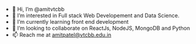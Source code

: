 - 👋 Hi, I’m @amitvtcbb
- 👀 I’m interested in Full stack Web Developement and Data Science.
- 🌱 I’m currently learning front end development
- 💞️ I’m looking to collaborate on ReactJs, NodeJS, MongoDB and Python
- 📫 Reach me at amitpatel@vtcbb.edu.in

<!---
amitvtcbb/amitvtcbb is a ✨ special ✨ repository because its `README.md` (this file) appears on your GitHub profile.
You can click the Preview link to take a look at your changes.
--->
